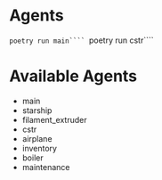 # Agents

```poetry run main````
```poetry run cstr````

# Available Agents

- main
- starship 
- filament_extruder 
- cstr 
- airplane 
- inventory 
- boiler 
- maintenance